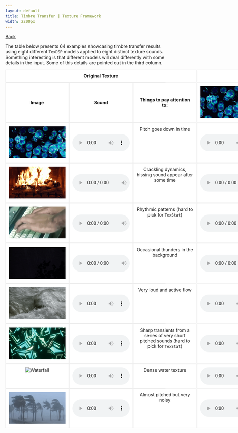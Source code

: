 ```yaml
---
layout: default
title: Timbre Transfer | Texture Framework
width: 2200px
---
```


[Back](./)

<style>
  .texture-grid {
    display: grid;
    grid-template-columns: repeat(11, 200px);
    gap: 1px;
    margin: 0 auto;
    max-width: 2200px;
    border-collapse: collapse;
    background-color: rgba(0, 0, 0, 0.05); /* light lines around the whole grid */
  }
  .texture-grid > div {
    background-color: white;
    border: 1px solid rgba(0, 0, 0, 0.08); /* subtle row/column separators */
    padding: 10px;
    text-align: center;
  }
  .span-text-texture {
    grid-column: 1 / 4; /* spans columns 4 to 11 (remember: 12 is exclusive) */
    background-color: #f0f0f0;
    padding: 10px;
    font-weight: bold;
    text-align: center;
  }
  .span-text-models {
    grid-column: 4 / 12; /* spans columns 4 to 11 (remember: 12 is exclusive) */
    background-color: #f0f0f0;
    padding: 10px;
    font-weight: bold;
    text-align: center;
  }
</style>

<p>
The table below presents 64 examples showcasing timbre transfer results using eight different <code>TexDSP</code> models applied to eight distinct texture sounds. Something interesting is that different models will deal differently with some details in the input. Some of this details are pointed out in the third column. 
</p>

<div class="texture-grid">

  <!-- Full-width header row -->
  <div class="span-text-texture"><strong>Original Texture</strong></div>
  <div class="span-text-models"><strong>Models</strong></div>

  <!-- Header Row -->
  <div style="display: flex; flex-direction: column; align-items: center; justify-content: center;"><strong>Image</strong></div> 
  <div style="display: flex; flex-direction: column; align-items: center; justify-content: center;"><strong>Sound</strong></div>
  <div style="display: flex; flex-direction: column; align-items: center; justify-content: center;"><strong>Things to pay attention to:</strong></div>
  <div><img src="./assets/img/bubbles_2.gif" alt="Bubbles" style="max-width: 100%;"></div>
  <div><img src="./assets/img/fire.gif" alt="Fire" style="max-width: 100%;"></div>
  <div><img src="./assets/img/keyboard.gif" alt="Keyboard" style="max-width: 100%;"></div>
  <div><img src="./assets/img/rain_2.gif" alt="Rain" style="max-width: 100%;"></div>
  <div><img src="./assets/img/river.gif" alt="River" style="max-width: 100%;"></div>
  <div><img src="./assets/img/shards.gif" alt="Shards" style="max-width: 100%;"></div>
  <div><img src="./assets/img/waterfall.gif" alt="Waterfall" style="max-width: 100%;"></div>
  <div><img src="./assets/img/wind.gif" alt="Wind" style="max-width: 100%;"></div>

  <!-- Row: Bubbles -->
  <div><img src="./assets/img/bubbles_2.gif" alt="Bubbles" style="max-width: 100%;"></div>
  <div style="display: flex; flex-direction: column; align-items: center; justify-content: center;"><audio controls style="width: 180px;" src="./assets/audios/texdsp_resynthesis/bubbles_copy.mp3"></audio></div>
  <div>Pitch goes down in time</div>
  <div style="display: flex; flex-direction: column; align-items: center; justify-content: center;"><audio controls style="width: 180px;" style="width: 180px;" src="./assets/audios/texdsp_timbre_transfer/bubbles_to_bubbles.mp3"></audio></div>
  <div style="display: flex; flex-direction: column; align-items: center; justify-content: center;"><audio controls style="width: 180px;" src="./assets/audios/texdsp_timbre_transfer/bubbles_to_fire.mp3"></audio></div>
  <div style="display: flex; flex-direction: column; align-items: center; justify-content: center;"><audio controls style="width: 180px;" src="./assets/audios/texdsp_timbre_transfer/bubbles_to_keyboard.mp3"></audio></div>
  <div style="display: flex; flex-direction: column; align-items: center; justify-content: center;"><audio controls style="width: 180px;" src="./assets/audios/texdsp_timbre_transfer/bubbles_to_rain.mp3"></audio></div>
  <div style="display: flex; flex-direction: column; align-items: center; justify-content: center;"><audio controls style="width: 180px;" src="./assets/audios/texdsp_timbre_transfer/bubbles_to_river.mp3"></audio></div>
  <div style="display: flex; flex-direction: column; align-items: center; justify-content: center;"><audio controls style="width: 180px;" src="./assets/audios/texdsp_timbre_transfer/bubbles_to_shards.mp3"></audio></div>
  <div style="display: flex; flex-direction: column; align-items: center; justify-content: center;"><audio controls style="width: 180px;" src="./assets/audios/texdsp_timbre_transfer/bubbles_to_waterfall.mp3"></audio></div>
  <div style="display: flex; flex-direction: column; align-items: center; justify-content: center;"><audio controls style="width: 180px;" src="./assets/audios/texdsp_timbre_transfer/bubbles_to_wind.mp3"></audio></div>

  <!-- Row: Fire -->
  <div><img src="./assets/img/fire.gif" alt="Fire" style="max-width: 100%;"></div>
  <div style="display: flex; flex-direction: column; align-items: center; justify-content: center;"><audio controls style="width: 180px;" src="./assets/audios/texdsp_resynthesis/fire.mp3"></audio></div>
  <div>Crackling dynamics, hissing sound appear after some time</div>
  <div style="display: flex; flex-direction: column; align-items: center; justify-content: center;"><audio controls style="width: 180px;" src="./assets/audios/texdsp_timbre_transfer/fire_to_bubbles.mp3"></audio></div>
  <div style="display: flex; flex-direction: column; align-items: center; justify-content: center;"><audio controls style="width: 180px;" src="./assets/audios/texdsp_timbre_transfer/fire_to_fire.mp3"></audio></div>
  <div style="display: flex; flex-direction: column; align-items: center; justify-content: center;"><audio controls style="width: 180px;" src="./assets/audios/texdsp_timbre_transfer/fire_to_keyboard.mp3"></audio></div>
  <div style="display: flex; flex-direction: column; align-items: center; justify-content: center;"><audio controls style="width: 180px;" src="./assets/audios/texdsp_timbre_transfer/fire_to_rain.mp3"></audio></div>
  <div style="display: flex; flex-direction: column; align-items: center; justify-content: center;"><audio controls style="width: 180px;" src="./assets/audios/texdsp_timbre_transfer/fire_to_river.mp3"></audio></div>
  <div style="display: flex; flex-direction: column; align-items: center; justify-content: center;"><audio controls style="width: 180px;" src="./assets/audios/texdsp_timbre_transfer/fire_to_shards.mp3"></audio></div>
  <div style="display: flex; flex-direction: column; align-items: center; justify-content: center;"><audio controls style="width: 180px;" src="./assets/audios/texdsp_timbre_transfer/fire_to_waterfall.mp3"></audio></div>
  <div style="display: flex; flex-direction: column; align-items: center; justify-content: center;"><audio controls style="width: 180px;" src="./assets/audios/texdsp_timbre_transfer/fire_to_wind.mp3"></audio></div>

  <!-- Row: Keyboard -->
  <div><img src="./assets/img/keyboard.gif" alt="Keyboard" style="max-width: 100%;"></div>
  <div style="display: flex; flex-direction: column; align-items: center; justify-content: center;"><audio controls style="width: 180px;" src="./assets/audios/texdsp_resynthesis/keyboard.mp3"></audio></div>
  <div>Rhythmic patterns (hard to pick for <code>TexStat</code>)</div>
  <div style="display: flex; flex-direction: column; align-items: center; justify-content: center;"><audio controls style="width: 180px;" src="./assets/audios/texdsp_timbre_transfer/keyboard_to_bubbles.mp3"></audio></div>
  <div style="display: flex; flex-direction: column; align-items: center; justify-content: center;"><audio controls style="width: 180px;" src="./assets/audios/texdsp_timbre_transfer/keyboard_to_fire.mp3"></audio></div>
  <div style="display: flex; flex-direction: column; align-items: center; justify-content: center;"><audio controls style="width: 180px;" src="./assets/audios/texdsp_timbre_transfer/keyboard_to_keyboard.mp3"></audio></div>
  <div style="display: flex; flex-direction: column; align-items: center; justify-content: center;"><audio controls style="width: 180px;" src="./assets/audios/texdsp_timbre_transfer/keyboard_to_rain.mp3"></audio></div>
  <div style="display: flex; flex-direction: column; align-items: center; justify-content: center;"><audio controls style="width: 180px;" src="./assets/audios/texdsp_timbre_transfer/keyboard_to_river.mp3"></audio></div>
  <div style="display: flex; flex-direction: column; align-items: center; justify-content: center;"><audio controls style="width: 180px;" src="./assets/audios/texdsp_timbre_transfer/keyboard_to_shards.mp3"></audio></div>
  <div style="display: flex; flex-direction: column; align-items: center; justify-content: center;"><audio controls style="width: 180px;" src="./assets/audios/texdsp_timbre_transfer/keyboard_to_waterfall.mp3"></audio></div>
  <div style="display: flex; flex-direction: column; align-items: center; justify-content: center;"><audio controls style="width: 180px;" src="./assets/audios/texdsp_timbre_transfer/keyboard_to_wind.mp3"></audio></div>

  <!-- Row: Rain -->
  <div><img src="./assets/img/rain_2.gif" alt="Rain" style="max-width: 100%;"></div>
  <div style="display: flex; flex-direction: column; align-items: center; justify-content: center;"><audio controls style="width: 180px;" src="./assets/audios/texdsp_resynthesis/rain.mp3"></audio></div>
  <div>Occasional thunders in the background</div>
  <div style="display: flex; flex-direction: column; align-items: center; justify-content: center;"><audio controls style="width: 180px;" src="./assets/audios/texdsp_timbre_transfer/rain_to_bubbles.mp3"></audio></div>
  <div style="display: flex; flex-direction: column; align-items: center; justify-content: center;"><audio controls style="width: 180px;" src="./assets/audios/texdsp_timbre_transfer/rain_to_fire.mp3"></audio></div>
  <div style="display: flex; flex-direction: column; align-items: center; justify-content: center;"><audio controls style="width: 180px;" src="./assets/audios/texdsp_timbre_transfer/rain_to_keyboard.mp3"></audio></div>
  <div style="display: flex; flex-direction: column; align-items: center; justify-content: center;"><audio controls style="width: 180px;" src="./assets/audios/texdsp_timbre_transfer/rain_to_rain.mp3"></audio></div>
  <div style="display: flex; flex-direction: column; align-items: center; justify-content: center;"><audio controls style="width: 180px;" src="./assets/audios/texdsp_timbre_transfer/rain_to_river.mp3"></audio></div>
  <div style="display: flex; flex-direction: column; align-items: center; justify-content: center;"><audio controls style="width: 180px;" src="./assets/audios/texdsp_timbre_transfer/rain_to_shards.mp3"></audio></div>
  <div style="display: flex; flex-direction: column; align-items: center; justify-content: center;"><audio controls style="width: 180px;" src="./assets/audios/texdsp_timbre_transfer/rain_to_waterfall.mp3"></audio></div>
  <div style="display: flex; flex-direction: column; align-items: center; justify-content: center;"><audio controls style="width: 180px;" src="./assets/audios/texdsp_timbre_transfer/rain_to_wind.mp3"></audio></div>

  <!-- Row: River -->
  <div><img src="./assets/img/river.gif" alt="River" style="max-width: 100%;"></div>
  <div style="display: flex; flex-direction: column; align-items: center; justify-content: center;"><audio controls style="width: 180px;" src="./assets/audios/texdsp_resynthesis/river.mp3"></audio></div>
  <div>Very loud and active flow</div>
  <div style="display: flex; flex-direction: column; align-items: center; justify-content: center;"><audio controls style="width: 180px;" src="./assets/audios/texdsp_timbre_transfer/river_to_bubbles.mp3"></audio></div>
  <div style="display: flex; flex-direction: column; align-items: center; justify-content: center;"><audio controls style="width: 180px;" src="./assets/audios/texdsp_timbre_transfer/river_to_fire.mp3"></audio></div>
  <div style="display: flex; flex-direction: column; align-items: center; justify-content: center;"><audio controls style="width: 180px;" src="./assets/audios/texdsp_timbre_transfer/river_to_keyboard.mp3"></audio></div>
  <div style="display: flex; flex-direction: column; align-items: center; justify-content: center;"><audio controls style="width: 180px;" src="./assets/audios/texdsp_timbre_transfer/river_to_rain.mp3"></audio></div>
  <div style="display: flex; flex-direction: column; align-items: center; justify-content: center;"><audio controls style="width: 180px;" src="./assets/audios/texdsp_timbre_transfer/river_to_river.mp3"></audio></div>
  <div style="display: flex; flex-direction: column; align-items: center; justify-content: center;"><audio controls style="width: 180px;" src="./assets/audios/texdsp_timbre_transfer/river_to_shards.mp3"></audio></div>
  <div style="display: flex; flex-direction: column; align-items: center; justify-content: center;"><audio controls style="width: 180px;" src="./assets/audios/texdsp_timbre_transfer/river_to_waterfall.mp3"></audio></div>
  <div style="display: flex; flex-direction: column; align-items: center; justify-content: center;"><audio controls style="width: 180px;" src="./assets/audios/texdsp_timbre_transfer/river_to_wind.mp3"></audio></div>

  <!-- Row: Shards -->
  <div><img src="./assets/img/shards.gif" alt="Shards" style="max-width: 100%;"></div>
  <div style="display: flex; flex-direction: column; align-items: center; justify-content: center;"><audio controls style="width: 180px;" src="./assets/audios/texdsp_resynthesis/shards.mp3"></audio></div>
  <div>Sharp transients from a series of very short pitched sounds (hard to pick for <code>TexStat</code>)</div>
  <div style="display: flex; flex-direction: column; align-items: center; justify-content: center;"><audio controls style="width: 180px;" src="./assets/audios/texdsp_timbre_transfer/shards_to_bubbles.mp3"></audio></div>
  <div style="display: flex; flex-direction: column; align-items: center; justify-content: center;"><audio controls style="width: 180px;" src="./assets/audios/texdsp_timbre_transfer/shards_to_fire.mp3"></audio></div>
  <div style="display: flex; flex-direction: column; align-items: center; justify-content: center;"><audio controls style="width: 180px;" src="./assets/audios/texdsp_timbre_transfer/shards_to_keyboard.mp3"></audio></div>
  <div style="display: flex; flex-direction: column; align-items: center; justify-content: center;"><audio controls style="width: 180px;" src="./assets/audios/texdsp_timbre_transfer/shards_to_rain.mp3"></audio></div>
  <div style="display: flex; flex-direction: column; align-items: center; justify-content: center;"><audio controls style="width: 180px;" src="./assets/audios/texdsp_timbre_transfer/shards_to_river.mp3"></audio></div>
  <div style="display: flex; flex-direction: column; align-items: center; justify-content: center;"><audio controls style="width: 180px;" src="./assets/audios/texdsp_timbre_transfer/shards_to_shards.mp3"></audio></div>
  <div style="display: flex; flex-direction: column; align-items: center; justify-content: center;"><audio controls style="width: 180px;" src="./assets/audios/texdsp_timbre_transfer/shards_to_waterfall.mp3"></audio></div>
  <div style="display: flex; flex-direction: column; align-items: center; justify-content: center;"><audio controls style="width: 180px;" src="./assets/audios/texdsp_timbre_transfer/shards_to_wind.mp3"></audio></div>

  <!-- Row: Waterfall -->
  <div><img src="./assets/img/waterfall.gif" alt="Waterfall" style="max-width: 100%;"></div>
  <div style="display: flex; flex-direction: column; align-items: center; justify-content: center;"><audio controls style="width: 180px;" src="./assets/audios/texdsp_resynthesis/waterfall.mp3"></audio></div>
  <div>Dense water texture</div>
  <div style="display: flex; flex-direction: column; align-items: center; justify-content: center;"><audio controls style="width: 180px;" src="./assets/audios/texdsp_timbre_transfer/waterfall_to_bubbles.mp3"></audio></div>
  <div style="display: flex; flex-direction: column; align-items: center; justify-content: center;"><audio controls style="width: 180px;" src="./assets/audios/texdsp_timbre_transfer/waterfall_to_fire.mp3"></audio></div>
  <div style="display: flex; flex-direction: column; align-items: center; justify-content: center;"><audio controls style="width: 180px;" src="./assets/audios/texdsp_timbre_transfer/waterfall_to_keyboard.mp3"></audio></div>
  <div style="display: flex; flex-direction: column; align-items: center; justify-content: center;"><audio controls style="width: 180px;" src="./assets/audios/texdsp_timbre_transfer/waterfall_to_rain.mp3"></audio></div>
  <div style="display: flex; flex-direction: column; align-items: center; justify-content: center;"><audio controls style="width: 180px;" src="./assets/audios/texdsp_timbre_transfer/waterfall_to_river.mp3"></audio></div>
  <div style="display: flex; flex-direction: column; align-items: center; justify-content: center;"><audio controls style="width: 180px;" src="./assets/audios/texdsp_timbre_transfer/waterfall_to_shards.mp3"></audio></div>
  <div style="display: flex; flex-direction: column; align-items: center; justify-content: center;"><audio controls style="width: 180px;" src="./assets/audios/texdsp_timbre_transfer/waterfall_to_waterfall.mp3"></audio></div>
  <div style="display: flex; flex-direction: column; align-items: center; justify-content: center;"><audio controls style="width: 180px;" src="./assets/audios/texdsp_timbre_transfer/waterfall_to_wind.mp3"></audio></div>

  <!-- Row: Wind -->
  <div><img src="./assets/img/wind.gif" alt="Wind" style="max-width: 100%;"></div>
  <div style="display: flex; flex-direction: column; align-items: center; justify-content: center;"><audio controls style="width: 180px;" src="./assets/audios/texdsp_resynthesis/wind.mp3"></audio></div>
  <div>Almost pitched but very noisy</div>
  <div style="display: flex; flex-direction: column; align-items: center; justify-content: center;"><audio controls style="width: 180px;" src="./assets/audios/texdsp_timbre_transfer/wind_to_bubbles.mp3"></audio></div>
  <div style="display: flex; flex-direction: column; align-items: center; justify-content: center;"><audio controls style="width: 180px;" src="./assets/audios/texdsp_timbre_transfer/wind_to_fire.mp3"></audio></div>
  <div style="display: flex; flex-direction: column; align-items: center; justify-content: center;"><audio controls style="width: 180px;" src="./assets/audios/texdsp_timbre_transfer/wind_to_keyboard.mp3"></audio></div>
  <div style="display: flex; flex-direction: column; align-items: center; justify-content: center;"><audio controls style="width: 180px;" src="./assets/audios/texdsp_timbre_transfer/wind_to_rain.mp3"></audio></div>
  <div style="display: flex; flex-direction: column; align-items: center; justify-content: center;"><audio controls style="width: 180px;" src="./assets/audios/texdsp_timbre_transfer/wind_to_river.mp3"></audio></div>
  <div style="display: flex; flex-direction: column; align-items: center; justify-content: center;"><audio controls style="width: 180px;" src="./assets/audios/texdsp_timbre_transfer/wind_to_shards.mp3"></audio></div>
  <div style="display: flex; flex-direction: column; align-items: center; justify-content: center;"><audio controls style="width: 180px;" src="./assets/audios/texdsp_timbre_transfer/wind_to_waterfall.mp3"></audio></div>
  <div style="display: flex; flex-direction: column; align-items: center; justify-content: center;"><audio controls style="width: 180px;" src="./assets/audios/texdsp_timbre_transfer/wind_to_wind.mp3"></audio></div>

</div>

